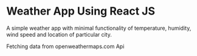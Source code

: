 # Weather App Using React JS
A simple weather app with minimal functionality of temperature, humidity, wind speed and location of particular city.

 Fetching data from openweathermaps.com Api

